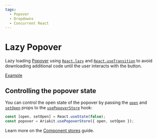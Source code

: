 ```yaml
---
tags:
  - Popover
  - Dropdowns
  - Concurrent React
---
```


# Lazy Popover

<div data-description>

Lazy loading <a href="/components/popover">Popover</a> using <a href="https://react.dev/reference/react/lazy"><code>React.lazy</code></a> and <a href="https://react.dev/reference/react/useTransition"><code>React.useTransition</code></a> to avoid downloading additional code until the user interacts with the button.

</div>

<div data-tags></div>

<a href="./index.tsx" data-playground>Example</a>

## Controlling the popover state

You can control the open state of the popover by passing the [`open`](/reference/use-popover-store#open) and [`setOpen`](/reference/use-popover-store#setopen) props to the [`usePopoverStore`](/reference/use-popover-store) hook:

```js
const [open, setOpen] = React.useState(false);
const popover = Ariakit.usePopoverStore({ open, setOpen });
```

Learn more on the [Component stores](/guide/component-stores#controlled-state) guide.
